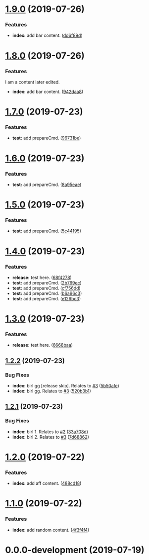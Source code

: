# [1.9.0](https://github.com/Ryssa/semantic-test/compare/v1.8.0...v1.9.0) (2019-07-26)


### Features

* **index:** add bar content. ([dd6f89d](https://github.com/Ryssa/semantic-test/commit/dd6f89d))

# [1.8.0](https://github.com/Ryssa/semantic-test/compare/v1.7.0...v1.8.0) (2019-07-26)


### Features

I am a content later edited.

* **index:** add bar content. ([942daa8](https://github.com/Ryssa/semantic-test/commit/942daa8))

# [1.7.0](https://github.com/Ryssa/semantic-test/compare/v1.6.0...v1.7.0) (2019-07-23)


### Features

* **test:** add prepareCmd. ([96731be](https://github.com/Ryssa/semantic-test/commit/96731be))

# [1.6.0](https://github.com/Ryssa/semantic-test/compare/v1.5.0...v1.6.0) (2019-07-23)


### Features

* **test:** add prepareCmd. ([8a95eae](https://github.com/Ryssa/semantic-test/commit/8a95eae))

# [1.5.0](https://github.com/Ryssa/semantic-test/compare/v1.4.0...v1.5.0) (2019-07-23)


### Features

* **test:** add prepareCmd. ([5c44195](https://github.com/Ryssa/semantic-test/commit/5c44195))

# [1.4.0](https://github.com/Ryssa/semantic-test/compare/v1.3.0...v1.4.0) (2019-07-23)


### Features

* **release:** test here. ([68f4278](https://github.com/Ryssa/semantic-test/commit/68f4278))
* **test:** add prepareCmd. ([2b769ec](https://github.com/Ryssa/semantic-test/commit/2b769ec))
* **test:** add prepareCmd. ([cf756dd](https://github.com/Ryssa/semantic-test/commit/cf756dd))
* **test:** add prepareCmd. ([b6a96c3](https://github.com/Ryssa/semantic-test/commit/b6a96c3))
* **test:** add prepareCmd. ([e126bc3](https://github.com/Ryssa/semantic-test/commit/e126bc3))

# [1.3.0](https://github.com/Ryssa/semantic-test/compare/v1.2.2...v1.3.0) (2019-07-23)


### Features

* **release:** test here. ([6668baa](https://github.com/Ryssa/semantic-test/commit/6668baa))

## [1.2.2](https://github.com/Ryssa/semantic-test/compare/v1.2.1...v1.2.2) (2019-07-23)


### Bug Fixes

* **index:** birl gg [release skip]. Relates to [#3](https://github.com/Ryssa/semantic-test/issues/3) ([5b50afe](https://github.com/Ryssa/semantic-test/commit/5b50afe))
* **index:** birl gg. Relates to [#3](https://github.com/Ryssa/semantic-test/issues/3) ([520b3b1](https://github.com/Ryssa/semantic-test/commit/520b3b1))

## [1.2.1](https://github.com/Ryssa/semantic-test/compare/v1.2.0...v1.2.1) (2019-07-23)


### Bug Fixes

* **index:** birl 1. Relates to [#2](https://github.com/Ryssa/semantic-test/issues/2) ([33a708d](https://github.com/Ryssa/semantic-test/commit/33a708d))
* **index:** birl 2. Relates to [#3](https://github.com/Ryssa/semantic-test/issues/3) ([7d68862](https://github.com/Ryssa/semantic-test/commit/7d68862))

# [1.2.0](https://github.com/Ryssa/semantic-test/compare/v1.1.0...v1.2.0) (2019-07-22)


### Features

* **index:** add aff content. ([488cd18](https://github.com/Ryssa/semantic-test/commit/488cd18))

# [1.1.0](https://github.com/Ryssa/semantic-test/compare/v1.0.0...v1.1.0) (2019-07-22)


### Features

* **index:** add random content. ([4f3f4f4](https://github.com/Ryssa/semantic-test/commit/4f3f4f4))

# 0.0.0-development (2019-07-19)

